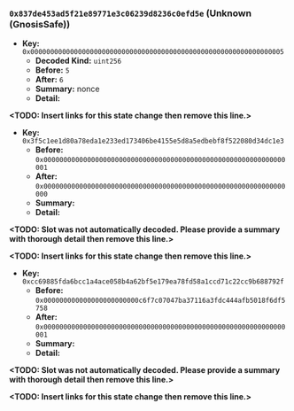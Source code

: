 ### `0x837de453ad5f21e89771e3c06239d8236c0efd5e` (Unknown (GnosisSafe)) 
  
- **Key:**          `0x0000000000000000000000000000000000000000000000000000000000000005`
  - **Decoded Kind:** `uint256`
  - **Before:** `5`
  - **After:** `6`
  - **Summary:** nonce
  - **Detail:** 
  
**<TODO: Insert links for this state change then remove this line.>**
  
- **Key:**          `0x3f5c1ee1d80a78eda1e233ed173406be4155e5d8a5edbebf8f522080d34dc1e3`
  - **Before:** `0x0000000000000000000000000000000000000000000000000000000000000001`
  - **After:** `0x0000000000000000000000000000000000000000000000000000000000000000`
  - **Summary:** 
  - **Detail:** 
  
**<TODO: Slot was not automatically decoded. Please provide a summary with thorough detail then remove this line.>**
  
**<TODO: Insert links for this state change then remove this line.>**
  
- **Key:**          `0xcc69885fda6bcc1a4ace058b4a62bf5e179ea78fd58a1ccd71c22cc9b688792f`
  - **Before:** `0x000000000000000000000000c6f7c07047ba37116a3fdc444afb5018f6df5758`
  - **After:** `0x0000000000000000000000000000000000000000000000000000000000000001`
  - **Summary:** 
  - **Detail:** 
  
**<TODO: Slot was not automatically decoded. Please provide a summary with thorough detail then remove this line.>**
  
**<TODO: Insert links for this state change then remove this line.>**
